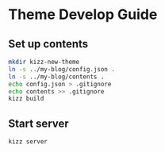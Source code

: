 # Theme Develop Guide

## Set up contents

```bash
mkdir kizz-new-theme
ln -s ../my-blog/config.json .
ln -s ../my-blog/contents .
echo config.json > .gitignore
echo contents >> .gitignore
kizz build
```

## Start server

```bash
kizz server
```
